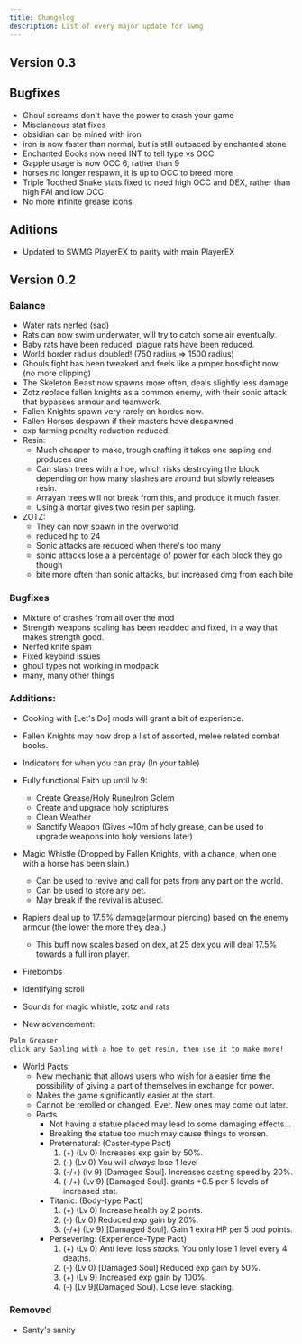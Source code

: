 ```yaml
---
title: Changelog
description: List of every major update for swmg
---
```

## Version 0.3

## Bugfixes
  - Ghoul screams don't have the power to crash your game
  - Misclaneous stat fixes
  - obsidian can be mined with iron
  - iron is now faster than normal, but is still outpaced by enchanted stone
  - Enchanted Books now need INT to tell type vs OCC
  - Gapple usage is now OCC 6, rather than 9
  - horses no longer respawn, it is up to OCC to breed more
  - Triple Toothed Snake stats fixed to need high OCC and DEX, rather than high FAI and low OCC
  - No more infinite grease icons
## Aditions 
 - Updated to SWMG PlayerEX to parity with main PlayerEX


## Version 0.2

### Balance
- Water rats nerfed (sad)
- Rats can now swim underwater, will try to catch some air eventually.
- Baby rats have been reduced, plague rats have been reduced.
- World border radius doubled! (750 radius => 1500 radius)
- Ghouls fight has been tweaked and feels like a proper bossfight now. (no more clipping)
- The Skeleton Beast now spawns more often, deals slightly less damage
- Zotz replace fallen knights as a common enemy, with their sonic attack that bypasses armour and teamwork.
- Fallen Knights spawn very rarely on hordes now.
- Fallen Horses despawn if their masters have despawned
- exp farming penalty reduction reduced.
- Resin:
  - Much cheaper to make, trough crafting it takes one sapling and produces one
  - Can slash trees with a hoe, which risks destroying the block depending on how many slashes are around but slowly releases resin.
  - Arrayan trees will not break from this, and produce it much faster.
  - Using a mortar gives two resin per sapling.
- ZOTZ:
  - They can now spawn in the overworld
  - reduced hp to 24
  - Sonic attacks are reduced when there's too many
  - sonic attacks lose a a percentage of power for each block they go though
  - bite more often than sonic attacks, but increased dmg from each bite

### Bugfixes
- Mixture of crashes from all over the mod
- Strength weapons scaling has been readded and fixed, in a way that makes strength good.
- Nerfed knife spam
- Fixed keybind issues
- ghoul types not working in modpack
- many, many other things

### Additions:
- Cooking with [Let's Do] mods will grant a bit of experience.
- Fallen Knights may now drop a list of assorted, melee related combat books.
- Indicators for when you can pray (In your table)
- Fully functional Faith up until lv 9:
  - Create Grease/Holy Rune/Iron Golem
  - Create and upgrade holy scriptures
  - Clean Weather
  - Sanctify Weapon (Gives ~10m of holy grease, can be used to upgrade weapons into holy versions later)
- Magic Whistle (Dropped by Fallen Knights, with a chance, when one with a horse has been slain.)
  - Can be used to revive and call for pets from any part on the world.
  - Can be used to store any pet.
  - May break if the revival is abused.
- Rapiers deal up to 17.5% damage(armour piercing) based on the enemy armour (the lower the more they deal.)
  - This buff now scales based on dex, at 25 dex you will deal 17.5% towards a full iron player.
- Firebombs
- identifying scroll
- Sounds for magic whistle, zotz and rats

- New advancement:

```md
Palm Greaser
click any Sapling with a hoe to get resin, then use it to make more!
```

- World Pacts:
  - New mechanic that allows users who wish for a easier  time the possibility of giving a part of themselves in exchange for power.
  - Makes the game significantly easier at the start.
  - Cannot be rerolled or changed. Ever. New ones may come out later.
  - Pacts
    - Not having a statue placed may lead to some damaging effects...
    - Breaking the statue too much may cause things to worsen.
    - Preternatural: (Caster-type Pact)
        1. (+) (Lv 0) Increases exp gain by 50%.
        2. (-) (Lv 0) You will *always* lose 1 level
        3. (-/+) (lv 9) [Damaged Soul]. Increases casting speed by 20%.
        4. (-/+) (Lv 9) [Damaged Soul]. grants +0.5 per 5 levels of increased stat.
    - Titanic: (Body-type Pact)
        1. (+) (Lv 0) Increase health by 2 points.
        2. (-) (Lv 0) Reduced exp gain by 20%.
        3. (-/+) (Lv 9) [Damaged Soul]. Gain 1 extra HP per 5 bod points.
    - Persevering: (Experience-Type Pact)
        1. (+) (Lv 0) Anti level loss *stacks*. You only lose 1 level every 4 deaths.
        2. (-) (Lv 0) [Damaged Soul] Reduced exp gain by 50%.
        3. (+) (Lv 9) Increased exp gain by 100%.
        4. (-) [Lv 9](Damaged Soul). Lose level stacking.

### Removed

- Santy's sanity
